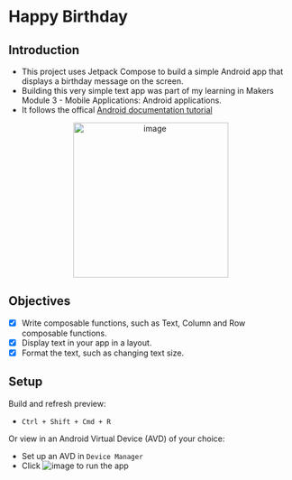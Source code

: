 # Happy Birthday

## Introduction
- This project uses Jetpack Compose to build a simple Android app that displays a birthday message on the screen.
- Building this very simple text app was part of my learning in Makers Module 3 - Mobile Applications: Android applications.
- It follows the offical [Android documentation tutorial](https://developer.android.com/codelabs/basic-android-kotlin-compose-text-composables#0)

<p align="center">
<img width="275" alt="image" src="https://github.com/NatalieJClark/happy-birthday/assets/107806810/0e30602a-7332-4a1c-ae15-59df9322d6e7">
</p>

## Objectives
- [x] Write composable functions, such as Text, Column and Row composable functions. 
- [x] Display text in your app in a layout. 
- [x] Format the text, such as changing text size.

## Setup
Build and refresh preview:
- `Ctrl + Shift + Cmd + R`

Or view in an Android Virtual Device (AVD) of your choice:
- Set up an AVD in `Device Manager`
- Click ![image](https://github.com/NatalieJClark/greeting-card/assets/107806810/fa7cb2c8-6a77-4307-bb4a-aedeb0b9dbe8) to run the app

